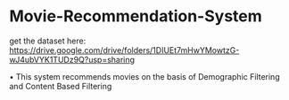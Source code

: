 # Movie-Recommendation-System

get the dataset here:
https://drive.google.com/drive/folders/1DIUEt7mHwYMowtzG-wJ4ubVYK1TUDz9Q?usp=sharing

• This system recommends movies on the basis of Demographic Filtering and Content Based Filtering
